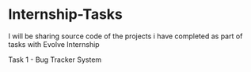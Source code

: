 # Internship-Tasks
I will be sharing source code of the projects i have completed as part of tasks with Evolve Internship

Task 1 - Bug Tracker System
